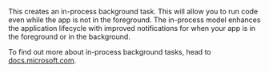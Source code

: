This creates an in-process background task. This will allow you to run code even while the app is not in the foreground. The in-process model enhances the application lifecycle with improved notifications for when your app is in the foreground or in the background.

To find out more about in-process background tasks, head to [docs.microsoft.com](https://docs.microsoft.com/en-us/windows/uwp/launch-resume/create-and-register-an-inproc-background-task).
